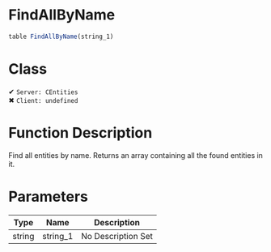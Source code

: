 # FindAllByName
```js
table FindAllByName(string_1)
```
# Class
✔ `Server: CEntities`  
✖ `Client: undefined`  

# Function Description
Find all entities by name. Returns an array containing all the found entities in it.
# Parameters
Type|Name|Description
--|--|--
string|string_1|No Description Set
